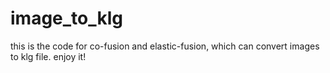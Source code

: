 # image_to_klg
this is the code for co-fusion and elastic-fusion, which can convert images to klg file. enjoy it!
